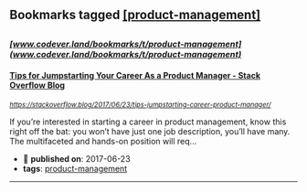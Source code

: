 ## Bookmarks tagged [[product-management]](https://www.codever.land/search?q=[product-management])

_<sup><sup>[www.codever.land/bookmarks/t/product-management](www.codever.land/bookmarks/t/product-management)</sup></sup>_
---
#### [Tips for Jumpstarting Your Career As a Product Manager - Stack Overflow Blog](https://stackoverflow.blog/2017/06/23/tips-jumpstarting-career-product-manager/)
_<sup>https://stackoverflow.blog/2017/06/23/tips-jumpstarting-career-product-manager/</sup>_

If you’re interested in starting a career in product management, know this right off the bat: you won’t have just one job description, you’ll have many. The multifaceted and hands-on position will req...
* :calendar: **published on**: 2017-06-23
* **tags**: [product-management](../tagged/product-management.md)
---
